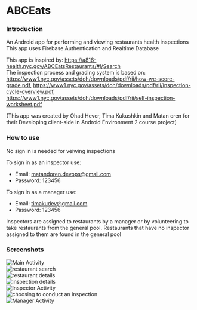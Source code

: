 # ABCEats
### Introduction
An Android app for performing and viewing restaurants health inspections <br>
This app uses Firebase Authentication and Realtime Database

This app is inspired by: https://a816-health.nyc.gov/ABCEatsRestaurants/#!/Search <br>
The inspection process and grading system is based on: https://www1.nyc.gov/assets/doh/downloads/pdf/rii/how-we-score-grade.pdf,
https://www1.nyc.gov/assets/doh/downloads/pdf/rii/inspection-cycle-overview.pdf,
https://www1.nyc.gov/assets/doh/downloads/pdf/rii/self-inspection-worksheet.pdf <br>

(This app was created by Ohad Hever, Tima Kukushkin and Matan oren for their Developing client-side in Android Environment 2 course project)

### How to use
No sign in is needed for veiwing inspections <br>

To sign in as an inspector use:
- Email: matandoren.devops@gmail.com
- Password: 123456

To sign in as a manager use:
- Email: timakudev@gmail.com
- Password: 123456

Inspectors are assigned to restaurants by a manager or by volunteering to take restaurants from the general pool.
Restaurants that have no inspector assigned to them are found in the general pool <br>

### Screenshots
![Main Activity](https://github.com/matandoren/ABCEats/blob/master/ABCEatsScreenshots/MainActivity.png?raw=true) <br>
![restaurant search](https://github.com/matandoren/ABCEats/blob/master/ABCEatsScreenshots/restaurantSearch.png?raw=true) <br>
![restaurant details](https://github.com/matandoren/ABCEats/blob/master/ABCEatsScreenshots/restaurantDetails.png?raw=true) <br>
![inspection details](https://github.com/matandoren/ABCEats/blob/master/ABCEatsScreenshots/inspectionDetails.png?raw=true) <br>
![Inspector Activity](https://github.com/matandoren/ABCEats/blob/master/ABCEatsScreenshots/InspectorActivity.png?raw=true) <br>
![choosing to conduct an inspection](https://github.com/matandoren/ABCEats/blob/master/ABCEatsScreenshots/choosingToConductAnInspection.png?raw=true) <br>
![Manager Activity](https://github.com/matandoren/ABCEats/blob/master/ABCEatsScreenshots/ManagerActivity.png?raw=true) <br>
